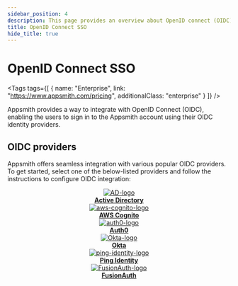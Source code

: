 ```yaml
---
sidebar_position: 4
description: This page provides an overview about OpenID connect (OIDC) and popular OIDC providers that you can configure on your Appsmith self-hosted instance.
title: OpenID Connect SSO
hide_title: true
---
```

<!-- vale off -->

<div className="tag-wrapper">
 <h1>OpenID Connect SSO</h1>

<Tags
tags={[
{ name: "Enterprise", link: "https://www.appsmith.com/pricing", additionalClass: "enterprise" }
]}
/>

</div>

<!-- vale on -->

Appsmith provides a way to integrate with OpenID Connect (OIDC), enabling the users to sign in to the Appsmith account using their OIDC identity providers.

## OIDC providers

Appsmith offers seamless integration with various popular OIDC providers. To get started, select one of the below-listed providers and follow the instructions to configure OIDC integration:
<div className="containerBorder">
    <div className="containerGrid">
        <div className="columnGrid column-one" align="center">
            <div className="containerCol">
                <a href="/getting-started/setup/instance-configuration/authentication/openid-connect-oidc/active-directory">
                    <img className="containerImage" src="/img/Azure-Active-Directory.png" alt="AD-logo"/>
                </a>     
            </div> 
            <b><a href="/getting-started/setup/instance-configuration/authentication/openid-connect-oidc/active-directory">Active Directory</a></b><br/>
        </div>
        <div className="columnGrid column-two" align="center">
            <div className="containerCol">
                <a href="/getting-started/setup/instance-configuration/authentication/openid-connect-oidc/aws-cognito">
                    <img className="containerImage" src="/img/aws-cognito.png" alt="aws-cognito-logo"/>
                </a>   
            </div> 
            <b><a href="/getting-started/setup/instance-configuration/authentication/openid-connect-oidc/aws-cognito">AWS Cognito</a></b> 
        </div>    
        <div className="columnGrid column-three" align="center">
            <div className="containerCol">
                <a href="/getting-started/setup/instance-configuration/authentication/openid-connect-oidc/auth0">
                    <img className="containerImage" src="/img/auth0.png" alt="auth0-logo"/>
                </a> 
            </div> 
            <b><a href="/getting-started/setup/instance-configuration/authentication/openid-connect-oidc/auth0">Auth0</a></b><br/>     
        </div>
    </div>
    <div className="containerGrid">
        <div className="columnGrid column-one" align="center">
            <div className="containerCol">
                <a href="/getting-started/setup/instance-configuration/authentication/openid-connect-oidc/okta">
                    <img className="containerImage" src="/img/okta.png" alt="Okta-logo"/>
                </a>   
            </div> 
            <b><a href="/getting-started/setup/instance-configuration/authentication/openid-connect-oidc/okta">Okta</a></b>
        </div>    
        <div className="columnGrid column-two" align="center">
            <div className="containerCol">
                <a href="/getting-started/setup/instance-configuration/authentication/openid-connect-oidc/ping-identity">
                    <img className="containerImage" src="/img/ping_identity.png" alt="ping-identity-logo"/>
                </a>   
            </div> 
            <b><a href="/getting-started/setup/instance-configuration/authentication/openid-connect-oidc/ping-identity">Ping Identity</a></b>   
        </div>
        <div className="columnGrid column-three" align="center">
            <div className="containerCol">
                <a href="/getting-started/setup/instance-configuration/authentication/openid-connect-oidc/fusionauth">
                    <img className="containerImage" src="/img/fusionauthlogo80x80.webp" alt="FusionAuth-logo"/>
                </a>   
            </div> 
            <b><a href="/getting-started/setup/instance-configuration/authentication/openid-connect-oidc/fusionauth">FusionAuth</a></b>
        </div>
    </div>
</div>
